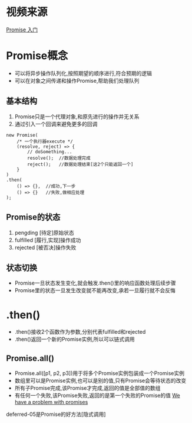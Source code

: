 # 视频来源
[Promise 入门](https://www.imooc.com/learn/949)
# Promise概念
* 可以将异步操作队列化,按照期望的顺序进行,符合预期的逻辑
* 可以在对象之间传递和操作Promise,帮助我们处理队列
## 基本结构
1. Promise只是一个代理对象,和原先进行的操作并无关系
2. 通过引入一个回调来避免更多的回调
```
new Promise(
	/* 一个执行器execute */
	(resolve, reject) => {
		// doSomething...
		resolve();  //数据处理完成
		reject();   //数据处理结束[这2个只能返回一个]
	}
)
.then(
	() => {},  //成功,下一步
	() => {}   //失败,做相应处理
);
```
## Promise的状态
1. pengding [待定]原始状态
2. fulfilled [履行,实现]操作成功
3. rejected [被否决]操作失败
## 状态切换
* Promise一旦状态发生变化,就会触发.then()里的响应函数处理后续步骤
* Promise里的状态一旦发生改变就不能再改变,承若一旦履行就不会反悔
# .then()
* .then()接收2个函数作为参数,分别代表fulfilled和rejected
* .then()返回一个新的Promise实例,所以可以链式调用
## Promise.all()
* Promise.all([p1, p2, p3])用于将多个Promise实例包装成一个Promise实例
* 数组里可以是Promise实例,也可以是别的值,只有Promise会等待状态的改变
* 所有子Promise完成,该Promise才完成,返回的值是全部值的数组
* 有任何一个失败,该Promise失败,返回的是第一个失败的Promise的值
[We have a problem with promises](https://div.io/topic/1095)

deferred-05是Promise的好方法[隐式调用]